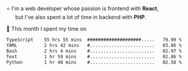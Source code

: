 ⭐ I'm a web developer whose passion is frontend with <b>React</b>,<br/>
&nbsp; &nbsp; &nbsp; but I've also spent a lot of time in backend with <b>PHP</b>.

📅 This month I spent my time on

<!--START_SECTION:waka-->

```txt
TypeScript    55 hrs 55 mins  ####################.....   79.99 %
YAML          2 hrs 42 mins   #........................   03.86 %
Bash          2 hrs 4 mins    #........................   02.97 %
Text          1 hr 59 mins    #........................   02.86 %
Python        1 hr 48 mins    #........................   02.58 %
```

<!--END_SECTION:waka-->
